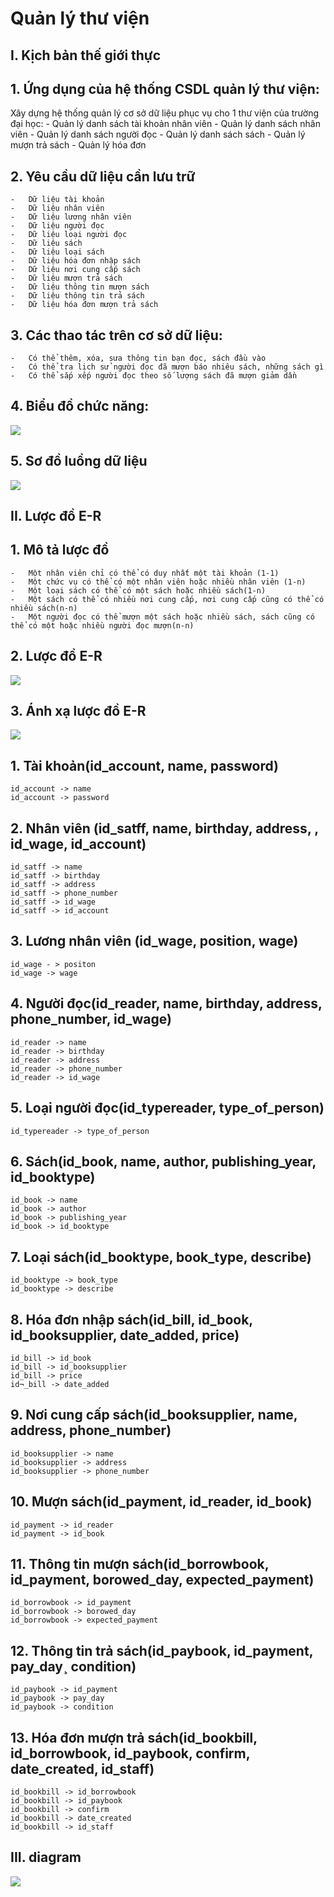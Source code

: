 # Quản lý thư viện

## I.	Kịch bản thế giới thực
    
## 1.	Ứng dụng của hệ thống CSDL quản lý thư viện:
  Xây dựng hệ thống quản lý cơ sở dữ liệu phục vụ cho 1 thư viện của trường đại học:
    -	Quản lý danh sách tài khoản nhân viên
    -	Quản lý  danh sách nhân viên
    -	Quản lý danh sách người đọc
    -	Quản lý danh sách sách 
    -	Quản lý mượn trả sách
    -	Quản lý hóa đơn
## 2.	Yêu cầu dữ liệu cần lưu trữ
    -	Dữ liệu tài khoản
    -	Dữ liệu nhân viên
    -	Dữ liệu lương nhân viên
    -	Dữ liệu người đọc
    -	Dữ liệu loại người đọc
    -	Dữ liệu sách
    -	Dữ liệu loại sách
    -	Dữ liệu hóa đơn nhập sách
    -	Dữ liệu nơi cung cấp sách
    -	Dữ liệu mượn trả sách
    -	Dữ liệu thông tin mượn sách
    -	Dữ liệu thông tin trả sách
    -	Dữ liệu hóa đơn mượn trả sách
## 3.	Các thao tác trên cơ sở dữ liệu:
    -	Có thể thêm, xóa, sưa thông tin bạn đọc, sách đầu vào
    -	Có thể tra lịch sử người đọc đã mượn báo nhiêu sách, những sách gì
    -	Có thể sắp xếp người đọc theo số lượng sách đã mượn giảm dần
## 4.	Biểu đồ chức năng:
![](chucnang.drawio.png)
## 5. Sơ đồ luồng dữ liệu
![](sơ%20đồ%20luồng%20dữ%20liệu%20hệ%20thống.drawio.png)
## II. Lược đồ E-R
## 1. Mô tả lược đồ
    -	Một nhân viên chỉ có thể có duy nhất một tài khoản (1-1)
    -	Một chức vụ có thể có một nhân viên hoặc nhiều nhân viên (1-n)
    -	Một loại sách có thể có một sách hoặc nhiều sách(1-n)
    -	Một sách có thể có nhiều nơi cung cấp, nơi cung cấp cũng có thể có nhiều sách(n-n)
    -	Một người đọc có thể mượn một sách hoặc nhiều sách, sách cũng có thể có một hoặc nhiều người đọc mượn(n-n)
## 2. Lược đồ E-R
![](classdirma.drawio.png)

## 3. Ánh xạ lược đồ E-R
![](Ánh%20xạ%20lược%20đồ%20E-R.drawio%20(1).png)

## 1. Tài khoản(id_account, name, password)
    id_account -> name
    id_account -> password
## 2. Nhân viên (id_satff, name, birthday, address, , id_wage, id_account)
    id_satff -> name
    id_satff -> birthday
    id_satff -> address
    id_satff -> phone_number
    id_satff -> id_wage
    id_satff -> id_account
## 3. Lương nhân viên (id_wage, position, wage)
    id_wage - > positon
    id_wage -> wage
## 4. Người đọc(id_reader, name, birthday, address, phone_number, id_wage)
    id_reader -> name
    id_reader -> birthday
    id_reader -> address
    id_reader -> phone_number
    id_reader -> id_wage
## 5. Loại người đọc(id_typereader, type_of_person)
    id_typereader -> type_of_person
## 6. Sách(id_book, name, author, publishing_year,  id_booktype)
    id_book -> name
    id_book -> author
    id_book -> publishing_year
    id_book -> id_booktype
## 7. Loại sách(id_booktype, book_type, describe)
    id_booktype -> book_type
    id_booktype -> describe
## 8. Hóa đơn nhập sách(id_bill, id_book, id_booksupplier, date_added, price)
    id_bill -> id_book
    id_bill -> id_booksupplier
    id_bill -> price
    id¬_bill -> date_added
## 9. Nơi cung cấp sách(id_booksupplier, name, address, phone_number)
    id_booksupplier -> name
    id_booksupplier -> address
    id_booksupplier -> phone_number
## 10. Mượn sách(id_payment, id_reader, id_book)
    id_payment -> id_reader
    id_payment -> id_book
## 11. Thông tin mượn sách(id_borrowbook, id_payment, borowed_day, expected_payment)
    id_borrowbook -> id_payment
    id_borrowbook -> borowed_day
    id_borrowbook -> expected_payment
## 12. Thông tin trả sách(id_paybook, id_payment, pay_day¸ condition)
    id_paybook -> id_payment
    id_paybook -> pay_day
    id_paybook -> condition
## 13. Hóa đơn mượn trả sách(id_bookbill, id_borrowbook, id_paybook, confirm, date_created, id_staff)
    id_bookbill -> id_borrowbook
    id_bookbill -> id_paybook
    id_bookbill -> confirm
    id_bookbill -> date_created
    id_bookbill -> id_staff

## III. diagram
![](diagram.png)
